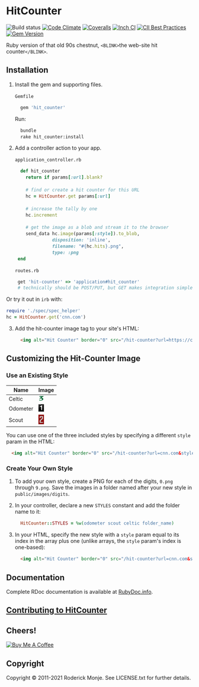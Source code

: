 # HitCounter

![Build status](https://github.com/ivanoblomov/hit_counter/workflows/test/badge.svg)
[![Code Climate](https://codeclimate.com/github/ivanoblomov/hit_counter.png)](https://codeclimate.com/github/ivanoblomov/hit_counter)
[![Coveralls](https://coveralls.io/repos/ivanoblomov/hit_counter/badge.svg?branch=master&service=github)](https://coveralls.io/github/ivanoblomov/hit_counter?branch=master)
[![Inch CI](https://inch-ci.org/github/ivanoblomov/hit_counter.svg?branch=master&amp;style=flat)](https://inch-ci.org/github/ivanoblomov/hit_counter)
[![CII Best Practices](https://bestpractices.coreinfrastructure.org/projects/5375/badge)](https://bestpractices.coreinfrastructure.org/projects/5375)
[![Gem Version](https://badge.fury.io/rb/hit_counter.svg)](https://badge.fury.io/rb/hit_counter)

Ruby version of that old 90s chestnut, `<BLINK>`the web-site hit counter`</BLINK>`.

## Installation

1. Install the gem and supporting files.

    `Gemfile`
    ```ruby
      gem 'hit_counter'
    ```

    Run:

    ```sh
      bundle
      rake hit_counter:install
    ```

2. Add a controller action to your app.

    `application_controller.rb`
    ```ruby
      def hit_counter
        return if params[:url].blank?

        # find or create a hit counter for this URL
        hc = HitCounter.get params[:url]

        # increase the tally by one
        hc.increment

        # get the image as a blob and stream it to the browser
        send_data hc.image(params[:style]).to_blob,
                  disposition: 'inline',
                  filename: "#{hc.hits}.png",
                  type: :png
     end
    ```

    `routes.rb`
    ```ruby
     get 'hit-counter' => 'application#hit_counter'
     # technically should be POST/PUT, but GET makes integration simpler
    ````

Or try it out in `irb` with:

```ruby
require './spec/spec_helper'
hc = HitCounter.get('cnn.com')
```

3. Add the hit-counter image tag to your site's HTML:

    ```html
      <img alt="Hit Counter" border="0" src="/hit-counter?url=https://cnn.com&style=1" />
    ````

## Customizing the Hit-Counter Image

### Use an Existing Style

| Name     | Image                                                                 |
| -------- | --------------------------------------------------------------------- |
| Celtic   | ![image of 3 in celtic style](/public/images/digits/celtic/3.png)     |
| Odometer | ![image of 1 in odometer style](/public/images/digits/odometer/1.png) |
| Scout    | ![image of 2 in scout style](/public/images/digits/scout/2.png)       |

You can use one of the three included styles by specifying a different `style` param in the HTML:

```html
  <img alt="Hit Counter" border="0" src="/hit-counter?url=cnn.com&style=1" />
```

### Create Your Own Style

1. To add your own style, create a PNG for each of the digits, `0.png` through `9.png`. Save the images in a folder named after your new style in `public/images/digits`.

2. In your controller, declare a new `STYLES` constant and add the folder name to it:

    ```ruby
      HitCounter::STYLES = %w(odometer scout celtic folder_name)
    ```

3. In your HTML, specify the new style with a `style` param equal to its index in the array plus one (unlike arrays, the `style` param's index is one-based):

    ```html
      <img alt="Hit Counter" border="0" src="/hit-counter?url=cnn.com&style=4" />
    ```

## Documentation

Complete RDoc documentation is available at [RubyDoc.info](https://www.rubydoc.info/gems/hit_counter).

## [Contributing to HitCounter](CONTRIBUTING.md)

## Cheers!

<a href="https://www.buymeacoffee.com/oblomov" target="_blank"><img src="https://cdn.buymeacoffee.com/buttons/v2/default-green.png" alt="Buy Me A Coffee" height="41" width="174" ></a>

## Copyright

Copyright © 2011-2021 Roderick Monje. See LICENSE.txt for further details.
